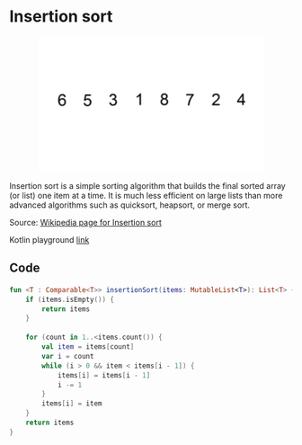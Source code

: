 # Insertion sort

<p align="center">
  <img width="400" src="https://github.com/MedellinAndroid/Kotlin-Algorithm/blob/master/InsertionSort/InsertionSort_anim.gif">
</p>

Insertion sort is a simple sorting algorithm that builds the final sorted array (or list) one item at a time. It is much less efficient on large lists than more advanced algorithms such as quicksort, heapsort, or merge sort.

Source: [Wikipedia page for Insertion sort](https://en.wikipedia.org/wiki/Insertion_sort)

Kotlin playground [link](https://pl.kotl.in/CxN8B7rlg)

## Code

```kotlin
fun <T : Comparable<T>> insertionSort(items: MutableList<T>): List<T> {
    if (items.isEmpty()) {
        return items
    }

    for (count in 1..<items.count()) {
        val item = items[count]
        var i = count
        while (i > 0 && item < items[i - 1]) {
            items[i] = items[i - 1]
            i -= 1
        }
        items[i] = item
    }
    return items
}
```